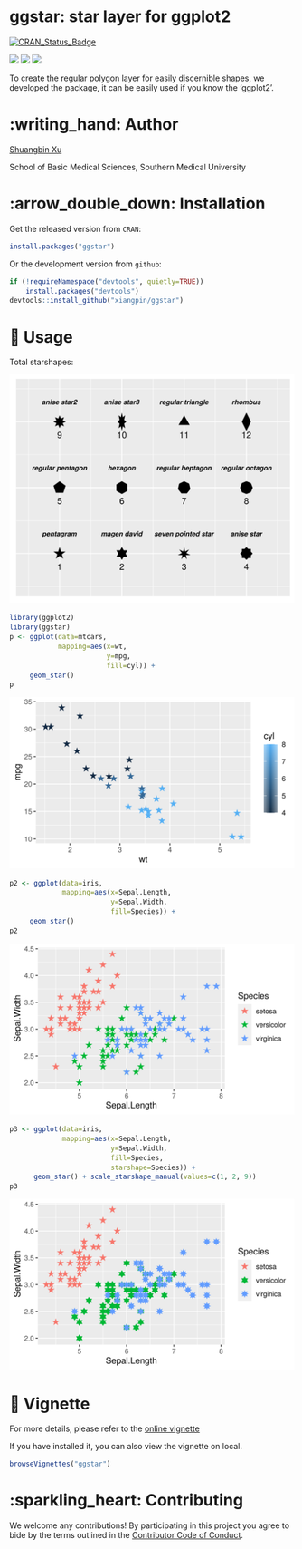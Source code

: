<!-- README.md is generated from README.Rmd. Please edit that file -->

# ggstar: star layer for ggplot2

[![CRAN\_Status\_Badge](https://www.r-pkg.org/badges/version/ggstar?color=green)](https://cran.r-project.org/package=ggstar)
<!-- r badge_devel("xiangpin/ggstar", "green") -->
[![](https://cranlogs.r-pkg.org/badges/grand-total/ggstar?color=green)](https://cran.r-project.org/package=ggstar)
[![](https://cranlogs.r-pkg.org/badges/ggstar?color=green)](https://cranlogs.r-pkg.org/downloads/total/last-month/ggstar)
[![](https://cranlogs.r-pkg.org/badges/last-week/ggstar?color=green)](https://cranlogs.r-pkg.org/downloads/total/last-week/ggstar)

To create the regular polygon layer for easily discernible shapes, we
developed the package, it can be easily used if you know the ‘ggplot2’.

# :writing\_hand: Author

[Shuangbin Xu](https://github.com/xiangpin)

School of Basic Medical Sciences, Southern Medical University

# :arrow\_double\_down: Installation

Get the released version from `CRAN`:

``` r
install.packages("ggstar")
```

Or the development version from `github`:

``` r
if (!requireNamespace("devtools", quietly=TRUE))
    install.packages("devtools")
devtools::install_github("xiangpin/ggstar")
```

# :beginner: Usage

Total starshapes:

![](./inst/extdata/starshapes.png)

``` r
library(ggplot2)
library(ggstar)
p <- ggplot(data=mtcars, 
            mapping=aes(x=wt, 
                        y=mpg, 
                        fill=cyl)) + 
     geom_star()
p
```

![](./inst/extdata/figure1.png)

``` r
p2 <- ggplot(data=iris, 
             mapping=aes(x=Sepal.Length, 
                         y=Sepal.Width, 
                         fill=Species)) +
     geom_star()
p2
```

![](./inst/extdata/figure2.png)

``` r
p3 <- ggplot(data=iris,
             mapping=aes(x=Sepal.Length,
                         y=Sepal.Width,
                         fill=Species,
                         starshape=Species)) +
      geom_star() + scale_starshape_manual(values=c(1, 2, 9))
p3
```

![](./inst/extdata/figure3.png)

# :book: Vignette

For more details, please refer to the [online
vignette](https://cran.r-project.org/web/packages/ggstar/vignettes/ggstar.html)

If you have installed it, you can also view the vignette on local.

``` r
browseVignettes("ggstar")
```

# :sparkling\_heart: Contributing

We welcome any contributions\! By participating in this project you
agree to bide by the terms outlined in the [Contributor Code of
Conduct](CONDUCT.md).
